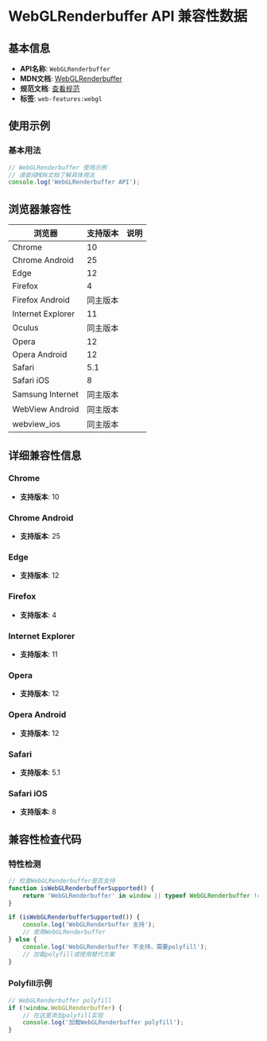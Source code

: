 # WebGLRenderbuffer API 兼容性数据

## 基本信息

- **API名称**: `WebGLRenderbuffer`
- **MDN文档**: [WebGLRenderbuffer](https://developer.mozilla.org/docs/Web/API/WebGLRenderbuffer)
- **规范文档**: [查看规范](https://registry.khronos.org/webgl/specs/latest/1.0/#5.7)
- **标签**: `web-features:webgl`

## 使用示例

### 基本用法

```javascript
// WebGLRenderbuffer 使用示例
// 请查阅MDN文档了解具体用法
console.log('WebGLRenderbuffer API');
```

## 浏览器兼容性

| 浏览器 | 支持版本 | 说明 |
|--------|----------|------|
| Chrome | 10 |  |
| Chrome Android | 25 |  |
| Edge | 12 |  |
| Firefox | 4 |  |
| Firefox Android | 同主版本 |  |
| Internet Explorer | 11 |  |
| Oculus | 同主版本 |  |
| Opera | 12 |  |
| Opera Android | 12 |  |
| Safari | 5.1 |  |
| Safari iOS | 8 |  |
| Samsung Internet | 同主版本 |  |
| WebView Android | 同主版本 |  |
| webview_ios | 同主版本 |  |

## 详细兼容性信息

### Chrome

- **支持版本**: 10

### Chrome Android

- **支持版本**: 25

### Edge

- **支持版本**: 12

### Firefox

- **支持版本**: 4

### Internet Explorer

- **支持版本**: 11

### Opera

- **支持版本**: 12

### Opera Android

- **支持版本**: 12

### Safari

- **支持版本**: 5.1

### Safari iOS

- **支持版本**: 8

## 兼容性检查代码

### 特性检测

```javascript
// 检查WebGLRenderbuffer是否支持
function isWebGLRenderbufferSupported() {
    return 'WebGLRenderbuffer' in window || typeof WebGLRenderbuffer !== 'undefined';
}

if (isWebGLRenderbufferSupported()) {
    console.log('WebGLRenderbuffer 支持');
    // 使用WebGLRenderbuffer
} else {
    console.log('WebGLRenderbuffer 不支持，需要polyfill');
    // 加载polyfill或使用替代方案
}
```

### Polyfill示例

```javascript
// WebGLRenderbuffer polyfill
if (!window.WebGLRenderbuffer) {
    // 在这里添加polyfill实现
    console.log('加载WebGLRenderbuffer polyfill');
}
```

